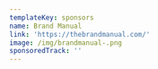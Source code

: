 ```yaml
---
templateKey: sponsors
name: Brand Manual
link: 'https://thebrandmanual.com/'
image: /img/brandmanual-.png
sponsoredTrack: ''
---
```

